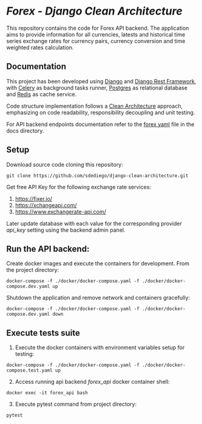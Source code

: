 # _Forex - Django Clean Architecture_

This repository contains the code for Forex API backend. The application aims to provide information for all currencies, latests and historical time series exchange rates for currency pairs, currency conversion and time weighted rates calculation.

## Documentation

This project has been developed using [Django][django] and [Django Rest Framework][djangorestframework], with [Celery][celery] as background tasks runner, [Postgres][postgres] as relational database and [Redis][redis] as cache service.

Code structure implementation follows a [Clean Architecture][cleanarchitecture] approach, emphasizing on code readability, responsibility decoupling and unit testing.

For API backend endpoints documentation refer to the [forex yaml][swagger] file in the docs directory.

## Setup

Download source code cloning this repository:
```
git clone https://github.com/sdediego/django-clean-architecture.git
```

Get free API Key for the following exchange rate services:
1. https://fixer.io/
2. https://xchangeapi.com/
3. https://www.exchangerate-api.com/

Later update database with each value for the corresponding provider _api_key_ setting using the backend admin panel.

## Run the API backend:

Create docker images and execute the containers for development. From the project directory:
```
docker-compose -f ./docker/docker-compose.yaml -f ./docker/docker-compose.dev.yaml up
```

Shutdown the application and remove network and containers gracefully:
```
docker-compose -f ./docker/docker-compose.yaml -f ./docker/docker-compose.dev.yaml down
```

## Execute tests suite

1. Execute the docker containers with environment variables setup for testing:
```
docker-compose -f ./docker/docker-compose.yaml -f ./docker/docker-compose.test.yaml up
```
2. Access running api backend _forex_api_ docker container shell:
```
docker exec -it forex_api bash
```
3. Execute pytest command from project directory:
```
pytest
```

[//]: # (These are reference links used in the body of this note and get stripped out when the markdown processor does its job.)

[django]: <https://www.djangoproject.com>
[djangorestframework]: <https://www.django-rest-framework.org>
[celery]: <https://docs.celeryproject.org>
[postgres]: <https://www.postgresql.org>
[redis]: <https://redis.io>
[cleanarchitecture]: <https://blog.cleancoder.com/uncle-bob/2012/08/13/the-clean-architecture.html>
[swagger]: <https://github.com/sdediego/django-clean-architecture/blob/main/docs/forex.yaml>
